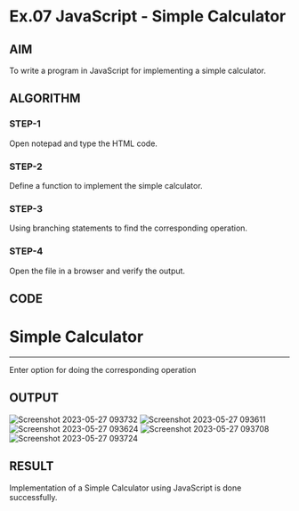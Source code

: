 # Ex.07 JavaScript - Simple Calculator
## AIM
  To write a program in JavaScript for implementing a simple calculator.

## ALGORITHM
### STEP-1
  Open notepad and type the HTML code.

### STEP-2
  Define a function to implement the simple calculator.

### STEP-3
  Using branching statements to find the corresponding operation.

### STEP-4
  Open the file in a browser and verify the output.
  
## CODE
<html>
<head>
<script type="text/javascript">
function calc()
{
var a=prompt("Enter 1st Value");
var b=prompt("Enter 2st Value");
var op=prompt("Enter Operation to Perform 1.Addition 2.Subtraction 3.Multiplication 4.Division");
var d;
if(op==1)
{
d=a+b;
alert(d);
}
else if(op==2)
{
d=a-b;
alert(d);
}
else if(op==3)
{
d=a*b;
alert(d);
}
else if(op==4)
{
d=a/b;
alert(d);
}
else
{
alert("Invalid Operation");
}
}
</script>
</head>
<body onload="calc()">
<h1>
Simple Calculator
</h1>
<hr color="red">
<p> 
Enter option for doing the corresponding operation
</p>
</body>
</html>


## OUTPUT
![Screenshot 2023-05-27 093732](https://github.com/JosephselwinJ/Ex07_Web-Design/assets/127816444/3d9e2b0e-879e-4a92-8c7e-5c10f078b1db)
![Screenshot 2023-05-27 093611](https://github.com/JosephselwinJ/Ex07_Web-Design/assets/127816444/d6adf2a7-d5a8-4a3c-aa89-987b673b4fd6)
![Screenshot 2023-05-27 093624](https://github.com/JosephselwinJ/Ex07_Web-Design/assets/127816444/c457d6ef-4cd7-49ff-ae97-addf991e5bf6)
![Screenshot 2023-05-27 093708](https://github.com/JosephselwinJ/Ex07_Web-Design/assets/127816444/a32f520e-6a8d-445c-b0e8-2f7fdfcf0be9)
![Screenshot 2023-05-27 093724](https://github.com/JosephselwinJ/Ex07_Web-Design/assets/127816444/0775de38-01a7-486d-be9e-91e4bc3e2432)


## RESULT
  Implementation of a Simple Calculator using JavaScript is done successfully.
